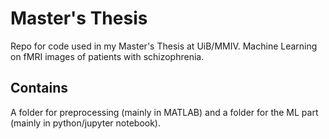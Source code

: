 # Master's Thesis
Repo for code used in my Master's Thesis at UiB/MMIV.
Machine Learning on fMRI images of patients with schizophrenia.

## Contains
A folder for preprocessing (mainly in MATLAB) and a folder for the ML part (mainly in python/jupyter notebook).
